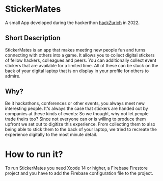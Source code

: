 # StickerMates
A small App developed during the hackerthon [hackZurich](https://hackzurich.com) in 2022.

## Short Description
StickerMates is an app that makes meeting new people fun and turns connecting with others into a game. It allows you to collect digital stickers of fellow hackers, colleagues and peers. You can additionally collect event stickers that are available for a limited time. All of these can be stuck on the back of your digital laptop that is on display in your profile for others to admire.

## Why?
Be it hackathons, conferences or other events, you always meet new interesting people. It's always the case that stickers are handed out by companies at these kinds of events: So we thought, why not let people trade theirs too? Since not everyone can or is willing to produce them upfront we set out to digitize this experience. From collecting them to also being able to stick them to the back of your laptop, we tried to recreate the experience digitally to the most minute detail.

# How to run it?
To run StickerMates you need Xcode 14 or higher, a Firebase Firestore project and you have to add the Firebase configuration file to the project.
